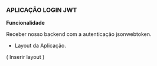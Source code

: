 ### APLICAÇÃO LOGIN JWT

**Funcionalidade**

Receber nosso backend com a autenticação jsonwebtoken.

- Layout da Aplicação.

( Inserir layout )